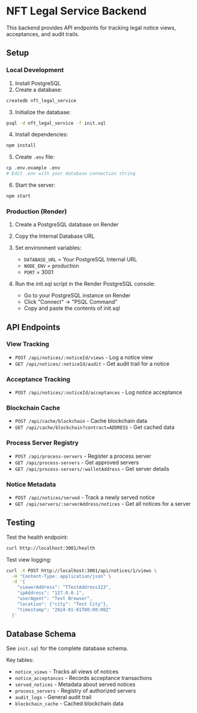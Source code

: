 # NFT Legal Service Backend

This backend provides API endpoints for tracking legal notice views, acceptances, and audit trails.

## Setup

### Local Development

1. Install PostgreSQL
2. Create a database:
```bash
createdb nft_legal_service
```

3. Initialize the database:
```bash
psql -d nft_legal_service -f init.sql
```

4. Install dependencies:
```bash
npm install
```

5. Create `.env` file:
```bash
cp .env.example .env
# Edit .env with your database connection string
```

6. Start the server:
```bash
npm start
```

### Production (Render)

1. Create a PostgreSQL database on Render
2. Copy the Internal Database URL
3. Set environment variables:
   - `DATABASE_URL` = Your PostgreSQL Internal URL
   - `NODE_ENV` = production
   - `PORT` = 3001

4. Run the init.sql script in the Render PostgreSQL console:
   - Go to your PostgreSQL instance on Render
   - Click "Connect" → "PSQL Command"
   - Copy and paste the contents of init.sql

## API Endpoints

### View Tracking
- `POST /api/notices/:noticeId/views` - Log a notice view
- `GET /api/notices/:noticeId/audit` - Get audit trail for a notice

### Acceptance Tracking
- `POST /api/notices/:noticeId/acceptances` - Log notice acceptance

### Blockchain Cache
- `POST /api/cache/blockchain` - Cache blockchain data
- `GET /api/cache/blockchain?contract=ADDRESS` - Get cached data

### Process Server Registry
- `POST /api/process-servers` - Register a process server
- `GET /api/process-servers` - Get approved servers
- `GET /api/process-servers/:walletAddress` - Get server details

### Notice Metadata
- `POST /api/notices/served` - Track a newly served notice
- `GET /api/servers/:serverAddress/notices` - Get all notices for a server

## Testing

Test the health endpoint:
```bash
curl http://localhost:3001/health
```

Test view logging:
```bash
curl -X POST http://localhost:3001/api/notices/1/views \
  -H "Content-Type: application/json" \
  -d '{
    "viewerAddress": "TTestAddress123",
    "ipAddress": "127.0.0.1",
    "userAgent": "Test Browser",
    "location": {"city": "Test City"},
    "timestamp": "2024-01-01T00:00:00Z"
  }'
```

## Database Schema

See `init.sql` for the complete database schema.

Key tables:
- `notice_views` - Tracks all views of notices
- `notice_acceptances` - Records acceptance transactions
- `served_notices` - Metadata about served notices
- `process_servers` - Registry of authorized servers
- `audit_logs` - General audit trail
- `blockchain_cache` - Cached blockchain data
